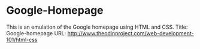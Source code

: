 # Google-Homepage
This is an emulation of the Google homepage using HTML and CSS.
Title: Google-homepage
URL: http://www.theodinproject.com/web-development-101/html-css